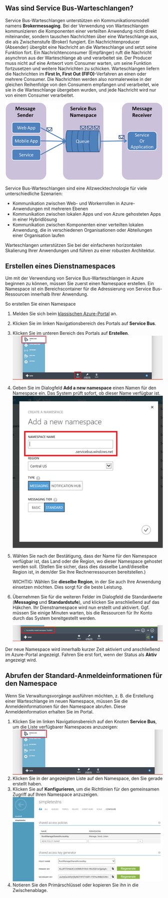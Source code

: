 ## Was sind Service Bus-Warteschlangen?
Service Bus-Warteschlangen unterstützen ein Kommunikationsmodell namens **Brokermessaging**. Bei der Verwendung von Warteschlangen kommunizieren die Komponenten einer verteilten Anwendung nicht direkt miteinander, sondern tauschen Nachrichten über eine Warteschlange aus, die als Zwischenstufe (Broker) fungiert. Ein Nachrichtenproducer (Absender) übergibt eine Nachricht an die Warteschlange und setzt seine Funktion fort. Ein Nachrichtenconsumer (Empfänger) ruft die Nachricht asynchron aus der Warteschlange ab und verarbeitet sie. Der Producer muss nicht auf eine Antwort vom Consumer warten, um seine Funktion fortzusetzen und weitere Nachrichten zu schicken. Warteschlangen liefern die Nachrichten im **First In, First Out (FIFO)**-Verfahren an einen oder mehrere Consumer. Die Nachrichten werden also normalerweise in der gleichen Reihenfolge von den Consumern empfangen und verarbeitet, wie sie in die Warteschlange übergeben wurden, und jede Nachricht wird nur von einem Consumer verarbeitet.

![Konzepte für Warteschlangen](./media/service-bus-java-how-to-create-queue/sb-queues-08.png)

Service Bus-Warteschlangen sind eine Allzwecktechnologie für viele unterschiedliche Szenarien:

* Kommunikation zwischen Web- und Workerrollen in Azure-Anwendungen mit mehreren Ebenen
* Kommunikation zwischen lokalen Apps und von Azure gehosteten Apps in einer Hybridlösung
* Kommunikation zwischen Komponenten einer verteilten lokalen Anwendung, die in verschiedenen Organisationen oder Abteilungen einer Organisation laufen

Warteschlangen unterstützen Sie bei der einfacheren horizontalen Skalierung Ihrer Anwendungen und führen zu einer robusten Architektur.

## Erstellen eines Dienstnamespaces
Um mit der Verwendung von Service Bus-Warteschlangen in Azure beginnen zu können, müssen Sie zuerst einen Namespace erstellen. Ein Namespace ist ein Bereichscontainer für die Adressierung von Service Bus-Ressourcen innerhalb Ihrer Anwendung.

So erstellen Sie einen Namespace

1. Melden Sie sich beim [klassischen Azure-Portal][klassischen Azure-Portal] an.
2. Klicken Sie im linken Navigationsbereich des Portals auf **Service Bus**.
3. Klicken Sie im unteren Bereich des Portals auf **Erstellen**. 
   ![](./media/service-bus-java-how-to-create-queue/sb-queues-03.png)
4. Geben Sie im Dialogfeld **Add a new namespace** einen Namen für den Namespace ein. Das System prüft sofort, ob dieser Name verfügbar ist.
   ![](./media/service-bus-java-how-to-create-queue/sb-queues-04.png)
5. Wählen Sie nach der Bestätigung, dass der Name für den Namespace verfügbar ist, das Land oder die Region, wo dieser Namespace gehostet werden soll. (Stellen Sie sicher, dass dies dasselbe Land/dieselbe Region ist, in dem/der Sie Ihre Rechnerressourcen bereitstellen.)
   
   WICHTIG: Wählen Sie **dieselbe Region**, in der Sie auch Ihre Anwendung einsetzen möchten. Dies sorgt für die beste Leistung.
6. Übernehmen Sie für die weiteren Felder im Dialogfeld die Standardwerte (**Messaging** und **Standardstufe**), und klicken Sie anschließend auf das Häkchen. Ihr Dienstnamespace wird nun erstellt und aktiviert. Ggf. müssen Sie einige Minuten warten, bis die Ressourcen für Ihr Konto durch das System bereitgestellt werden.
   
   ![](./media/service-bus-java-how-to-create-queue/getting-started-multi-tier-27.png)

Der neue Namespace wird innerhalb kurzer Zeit aktiviert und anschließend im Azure-Portal angezeigt. Fahren Sie erst fort, wenn der Status als **Aktiv** angezeigt wird.

## Abrufen der Standard-Anmeldeinformationen für den Namespace
Wenn Sie Verwaltungsvorgänge ausführen möchten, z. B. die Erstellung einer Warteschlange im neuen Namespace, müssen Sie die Anmeldeinformationen für den Namespace abrufen. Diese Anmeldeinformation erhalten Sie im Portal.

1. Klicken Sie im linken Navigationsbereich auf den Knoten **Service Bus**, um die Liste verfügbarer Namespaces anzuzeigen: 
   ![](./media/service-bus-java-how-to-create-queue/sb-queues-13.png)
2. Klicken Sie in der angezeigten Liste auf den Namespace, den Sie gerade erstellt haben.
3. Klicken Sie auf **Konfigurieren**, um die Richtlinien für den gemeinsamen Zugriff auf Ihren Namespace anzuzeigen. 
   ![](./media/service-bus-java-how-to-create-queue/sb-queues-14.png)
4. Notieren Sie den Primärschlüssel oder kopieren Sie ihn in die Zwischenablage.

[klassischen Azure-Portal]: http://manage.windowsazure.com

[34]: ./media/service-bus-java-how-to-create-queue/VSProperties.png
